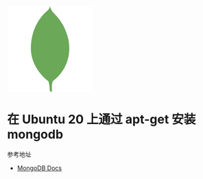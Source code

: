 ![](./images/mongodb.png)

# 在 Ubuntu 20 上通过 apt-get 安装 mongodb

参考地址
- [MongoDB Docs](https://www.mongodb.com/docs/manual/installation/)

